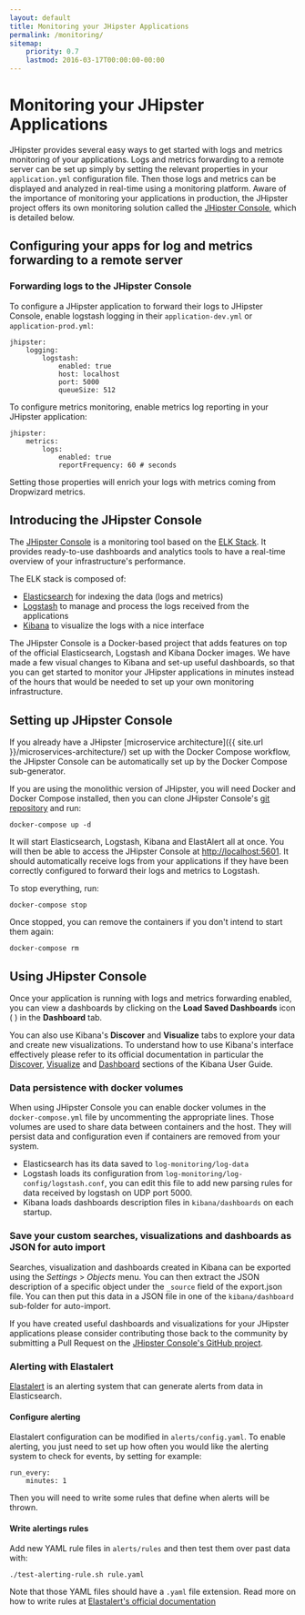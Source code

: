 ```yaml
---
layout: default
title: Monitoring your JHipster Applications
permalink: /monitoring/
sitemap:
    priority: 0.7
    lastmod: 2016-03-17T00:00:00-00:00
---
```

# <i class="fa fa-line-chart"></i> Monitoring your JHipster Applications

JHipster provides several easy ways to get started with logs and metrics monitoring of your applications. Logs and metrics forwarding to a remote server can be set up simply by setting the relevant properties in your `application.yml` configuration file. Then those logs and metrics can be displayed and analyzed in real-time using a monitoring platform. Aware of the importance of monitoring your applications in production, the JHipster project offers its own monitoring solution called the [JHipster Console](https://github.com/jhipster/jhipster-console), which is detailed below.

## Configuring your apps for log and metrics forwarding to a remote server

### <a name="configuring-log-forwarding"></a> Forwarding logs to the JHipster Console

To configure a JHipster application to forward their logs to JHipster Console, enable logstash logging in their `application-dev.yml` or `application-prod.yml`:

    jhipster:
        logging:
            logstash:
                enabled: true
                host: localhost
                port: 5000
                queueSize: 512

To configure metrics monitoring, enable metrics log reporting in your JHipster application:

    jhipster:
        metrics:
            logs:
                enabled: true
        	    reportFrequency: 60 # seconds

Setting those properties will enrich your logs with metrics coming from Dropwizard metrics.

## <a name="jhipster-console"></a> Introducing the JHipster Console

The [JHipster Console](https://github.com/jhipster/jhipster-console) is a monitoring tool based on the [ELK Stack](https://www.elastic.co/products). It provides ready-to-use dashboards and analytics tools to have a real-time overview of your infrastructure's performance.

The ELK stack is composed of:

- [Elasticsearch](https://www.elastic.co/products/elasticsearch) for indexing the data (logs and metrics)
- [Logstash](https://www.elastic.co/products/logstash) to manage and process the logs received from the applications
- [Kibana](https://www.elastic.co/products/kibana) to visualize the logs with a nice interface

The JHipster Console is a Docker-based project that adds features on top of the official Elasticsearch, Logstash and Kibana Docker images. We have made a few visual changes to Kibana and set-up useful dashboards, so that you can get started to monitor your JHipster applications in minutes instead of the hours that would be needed to set up your own monitoring infrastructure.

## Setting up JHipster Console

If you already have a JHipster [microservice architecture]({{ site.url }}/microservices-architecture/) set up with the Docker Compose workflow, the JHipster Console can be automatically set up by the Docker Compose sub-generator.

If you are using the monolithic version of JHipster, you will need Docker and Docker Compose installed, then you can clone JHipster Console's [git repository](https://github.com/jhipster/jhipster-console) and run:

    docker-compose up -d

It will start Elasticsearch, Logstash, Kibana and ElastAlert all at once. You will then be able to access the JHipster Console at [http://localhost:5601](http://localhost:5601). It should automatically receive logs from your applications if they have been correctly configured to forward their logs and metrics to Logstash.

To stop everything, run:

    docker-compose stop

Once stopped, you can remove the containers if you don't intend to start them again:

    docker-compose rm

## Using JHipster Console

Once your application is running with logs and metrics forwarding enabled, you can view a dashboards by clicking on the **Load Saved Dashboards** icon ( <i class="fa fa-folder-open-o"></i> ) in the **Dashboard** tab.

You can also use Kibana's **Discover** and **Visualize** tabs to explore your data and create new visualizations. To understand how to use Kibana's interface effectively please refer to its official documentation in particular the [Discover](https://www.elastic.co/guide/en/kibana/current/discover.html), [Visualize](https://www.elastic.co/guide/en/kibana/current/visualize.html) and [Dashboard](https://www.elastic.co/guide/en/kibana/current/dashboard.html) sections of the Kibana User Guide.

### Data persistence with docker volumes

When using JHipster Console you can enable docker volumes in the `docker-compose.yml` file by uncommenting the appropriate lines. Those volumes are used to share data between containers and the host. They will persist data and configuration even if containers are removed from your system.

- Elasticsearch has its data saved to `log-monitoring/log-data`
- Logstash loads its configuration from `log-monitoring/log-config/logstash.conf`, you can edit this file to add new parsing rules for data received by logstash on UDP port 5000.
- Kibana loads dashboards description files in `kibana/dashboards` on each startup.

### Save your custom searches, visualizations and dashboards as JSON for auto import

Searches, visualization and dashboards created in Kibana can be exported using the _Settings_ > _Objects_ menu.
You can then extract the JSON description of a specific object under the `_source` field of the export.json file.
You can then put this data in a JSON file in one of the `kibana/dashboard` sub-folder for auto-import.

If you have created useful dashboards and visualizations for your JHipster applications please consider contributing those back to the community by submitting a Pull Request on the [JHipster Console's GitHub project](https://github.com/jhipster/jhipster-console).

### <a name="alerting"></a> Alerting with Elastalert

[Elastalert](https://github.com/Yelp/elastalert) is an alerting system that can generate alerts from data in Elasticsearch.

#### Configure alerting

Elastalert configuration can be modified in `alerts/config.yaml`.
To enable alerting, you just need to set up how often you would like the alerting system to check for events, by setting for example:

    run_every:
        minutes: 1

Then you will need to write some rules that define when alerts will be thrown.

#### Write alertings rules

Add new YAML rule files in `alerts/rules` and then test them over past data with:

    ./test-alerting-rule.sh rule.yaml

Note that those YAML files should have a `.yaml` file extension. Read more on how to write rules at [Elastalert's official documentation](https://elastalert.readthedocs.org/en/latest/ruletypes.html)
